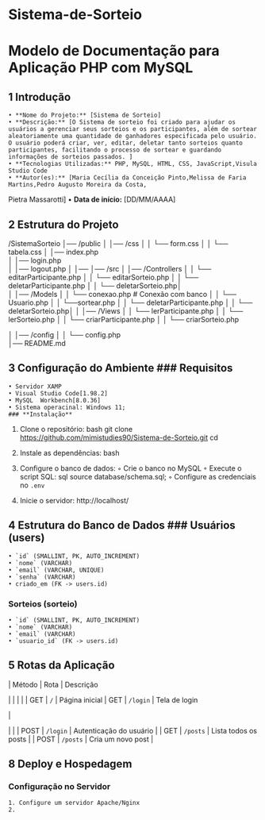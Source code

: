 # Sistema-de-Sorteio
# Modelo de Documentação para Aplicação PHP com MySQL


## 1 Introdução
    • **Nome do Projeto:** [Sistema de Sorteio]
    • **Descrição:** [O Sistema de sorteio foi criado para ajudar os usuários a gerenciar seus sorteios e os participantes, além de sortear aleatoriamente uma quantidade de ganhadores especificada pelo usuário. O usuário poderá criar, ver, editar, deletar tanto sorteios quanto participantes, facilitando o processo de sortear e guardando informações de sorteios passados. ]
    • **Tecnologias Utilizadas:** PHP, MySQL, HTML, CSS, JavaScript,Visula Studio Code
    • **Autor(es):** [Maria Cecília da Conceição Pinto,Melissa de Faria Martins,Pedro Augusto Moreira da Costa,
Pietra Massarotti]
    • **Data de início:** [DD/MM/AAAA]


## 2 Estrutura do Projeto
/SistemaSorteio
│── /public
│   │── /css
│   │   └── form.css
│   │   └── tabela.css
│   │── index.php        
│   │── login.php  
│   │── logout.php
│   │── 
│── /src
│   │── /Controllers
│   │   └── editarParticipante.php
│   │   └── editarSorteio.php
│   │   └── deletarParticipante.php
│   │   └── deletarSorteio.php│   
│   │── /Models
│   │   └── conexao.php   # Conexão com banco
│   │   └── Usuario.php
│   │   └──sortear.php
│   │   └── deletarParticipante.php
│   │   └── deletarSorteio.php│ 
│   │── /Views
│   │   └── lerParticipante.php
│   │   └── lerSorteio.php
│   │   └── criarParticipante.php
│   │   └── criarSorteio.php

│   │── /config
│   │   └── config.php            
│── README.md              




## 3 Configuração do Ambiente ### **Requisitos**
    • Servidor XAMP
    • Visual Studio Code[1.98.2]
    • MySQL  Workbench[8.0.36]
    • Sistema operacinal: Windows 11;
    ### **Instalação**
    
1. Clone o repositório:
bash
git clone https://github.com/mimistudies90/Sistema-de-Sorteio.git
cd 

 3. Instale as dependências: bash


 4. Configure o banco de dados:
  ◦ Crie o banco no MySQL
  ◦ Execute o script SQL:
sql
source database/schema.sql;
 ◦ Configure as credenciais no `.env`


5. Inicie o servidor:
http://localhost/


## 4 Estrutura do Banco de Dados ### **Usuários (users)**
    • `id` (SMALLINT, PK, AUTO_INCREMENT)
    • `nome` (VARCHAR)
    • `email` (VARCHAR, UNIQUE)
    • `senha` (VARCHAR)
    • criado_em (FK -> users.id)
    
### **Sorteios (sorteio)**
    • `id` (SMALLINT, PK, AUTO_INCREMENT)
    • `nome` (VARCHAR)
    • `email` (VARCHAR)
    • `usuario_id` (FK -> users.id)


## 5 Rotas da Aplicação
| Método | Rota	| Descrição




|
|	|	|
| GET | `/`	| Página inicial
| GET | `/login` | Tela de login

|



|
|
| POST | `/login` | Autenticação do usuário |
| GET | `/posts` | Lista todos os posts	|
| POST | `/posts` | Cria um novo post	|







## 8 Deploy e Hospedagem
### **Configuração no Servidor**
    1. Configure um servidor Apache/Nginx
    2. 


    
